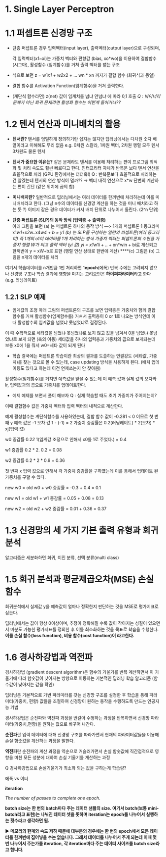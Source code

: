 # 1. Single Layer Perceptron

# 1.1 퍼셉트론 신경망 구조

- 단층 퍼셉트론 경우 입력벡터(input layer), 출력벡터(output layer)으로 구성되며,

    각 입력벡터(x1~xi)는 가중치 벡터와 편향값 (bias, xo*wo)을 이용하여 결합함수(시그마), 활성함수 (임계함수)를 거쳐 출력 벡터를 뱉는 구조



- 식으로 보면 z = w1*x1 + w2*x2 + ... wn * xn 까지가 결합 함수 (회귀식과 동일)
- 결합 함수를 Activation Function(임계함수)을 거쳐 출력한다.
- (계단식 함수라면) z(net) 값이 임계치를 넘냐 안넘냐 에 따라 0,1 호출
*Q : 바이너리 문제가 아닌 회귀 문제라면 활성화 함수는 어떤게 들어가나??*


# 1.2 텐서 연산과 미니배치의 활용

- **텐서란?** 
텐서를 엄밀하게 정의하기란 쉽지는 않지만 딥러닝에서는 다차원 숫자 배열이라고 이해해도 무리 없음
e.g. 0차원 스칼라, 1차원 벡터, 2차원 행렬 모두 텐서 3차원도 물론 텐서
- **텐서가 중요한 이유는?**
같은 문제라도 텐서를 이용해 처리하는 편이 프로그램 최적화 및 처리 속도도 훨씬 빠르다고 한다.
인터프리터 자체가 반복문 보다 텐서 연산을 효율적으로 처리 (GPU 환경에서는 더더욱!)
Q : 반복문보다 효율적으로 처리하는건 알겠는데 텐서의 연산 방식이 멀까??
→ 벡터 내적 연산으로 x*w 단번의 계산하는 편이 간단
(같은 위치에 곱의 합)

- **미니배치란?**
일반적으로 딥러닝에서는 여러 데이터를 한꺼번에 처리하는데 이를 미니배치라고 한다.
(그냥 n수의 데이터를 신경망 계산을 하는 것을 미니 배치라고 하는 듯 ?)
이미지 같은 경우 데이터가 커서 배치 단위로 나누어서 돌린다. (2^n 단위)

- **단층 퍼셉트론 (SLP)의 동작 방식 (입력층 → 출력층)**  
아래 그림을 보면 
(a) 는 퍼셉트론 하나의 동작 방식 —> 1개의 퍼셉트론 1 동그라미 x1*w1+x2*w..x4*w4 + b = y1
(b) 는 SLP를 구성하는 일련의 퍼셉트론(여러 동그라미) 즉 1개의 o1이 데이터를 1개 처리하는 방식 
가중치 벡터는 퍼셉트론의 수만큼 가중치 행렬 W가 되고 출력 벡터 (yi 값)
yi = x1*w1i + .. + xn*win + bi로 계산되고 한꺼번에 y = xW+b로 표현 (행렬 연산 상태로 한번에 계산) 
****(c) 그림은 (b) 그림을 n개의 데이터를 처리

여기서 학습데이터를 n개만큼 1번 처리하면 1**epoch**(에폭)
반복 수에는 고려되지 않으나 신경망 구조나 학습 결과에 영향을 미치는 고려요인은 **하이퍼파라미터**라고 한다
(e.g. 러닝레이트)


## 1.2.1 SLP 예제

- 임계값의 조정
아래 그림의 퍼셉트론의 구조를 보면 입력층은 가중치와 함께 결합 함수를 거쳐 활성함수(임계함수를) 거쳐서 출력층이 0 or 1로 나오는 방식인데 이 때 활성함수의 임계값을 넘었냐 못넘었냐로 결정된다.


이 때 수학적으로 세타값을 넘었냐 못넘었냐로 보지 않고 값을 넘겨서 0을 넘었냐 못넘었냐로 보게 되면 (축의 이동) 세타값을 하나의 입력층과 가중치의 곱으로 보게되는데 보통 x0에 1을 줘서 w0=세타 값이 되게 된다


- 학습
결국에는 퍼셉트론 학습이란 최상의 결과를 도출하는 연결강도 (세타값, 가중치)를 찾는 것으로 볼 수 있는데,
case updating 방식을 사용하게 된다. (배치 업데이팅도 있다고 하는데 이건 언제쓰는지 안 찾아봄)



활성함수(임계함수)를 거치면 예측값을 얻을 수 있는데 이 예측 값과 실제 값의 오차와 lr, 입력값과의 곱으로 가중치를 업데이트한다. 

- 예제
예제를 보면서 풀이 해보자 
Q : 실제 학습할 때도 초기 가중치가 주어지는지?



이때 결합함수 값은 가중치 벡터와 입력 벡터의 내적으로 계산한다. 


예제 활성함수는 계단식함수를 사용하였는데, 결합 함수 값이 -0.281 < 0 이므로 첫 번째  y 예측 값은 -1
오차 값 1 - (-1) = 2
가중치 증감률은 0.2(러닝레이트) * 2(오차) * xj(입력 값)

w0 증감률 0.2*2* 1(임계값 조정으로 인해서 x0를 1로 주었다.) = 0.4

w1 증감률 0.2 * 2.  0.2 = 0.08

w2 증감률 0.2 * 2 * 0.9 = 0.36



첫 번째 x 입력 값으로 인해서 각 가중치 증감률을 구하였는데
이를 통해서 업데이트 된 가중치를 구할 수 있다. 

new w0 = old w0 + w0 증감률 = -0.3 +  0.4 = 0.1

new w1 = old w1 + w1 증감률 = 0.05 + 0.08 = 0.13

new w2 = old w2 + w2 증감률 = 0.01 +  0.36 = 0.37


# 1.3 신경망의 세 가지 기본 출력 유형과 회귀 분석

알고리즘은 세분화하면 회귀, 이진 분류, 선택 분류(multi class)



# 1.5 회귀 분석과 평균제곱오차(MSE) 손실 함수

회귀분석에서 실제값 y을 예측값이 얼마나 정확한지 판단하는 것을 MSE로 평가지표로 삼는다.

딥러닝에서는 값이 항상 0이상이며, 추정이 정확해질 수록 값이 작아지는 성질이 있으면서 미분도 가능한 평가지표를 정의한 후 이를 최소화하는 것을 목표로 학습을 수행한다. **이를 손실 함수(loss function), 비용 함수(cost function)이 라고한다.** 

# 1.6 경사하강법과 역전파

경사하강법 (gradient descent algorithm)은 함수의 기울기를 반복 계산하면서 이 기울기에 따라 함숫값이 낮아지는 방향으로 이동하는 기본적인 딥러닝 학습 알고리즘 (함수값이 낮아지는 값을 확인)

딥러닝은 기본적으로 가변 파라미터를 갖는 신경망 구조를 설정한 후  학습을 통해 파라미터(가중치, 편향) 값들을 조절하여 신경망이 원하는 동작을 수행하도록 만드는 인공지능 기법 

경사하강법은 순전파와 역전파 과정을 번갈아 수행하는 과정을 반복하면서 신경망 파라미터(가중치,편향)을 원하는 값으로 바꾸어 나간다.

**순전파**란 입력 데이터에 대해 신경망 구조를 따라가면서 현재의 파라미터값들을 이용해 손실 함숫값을 계산하는 과정을 말한다. 

**역전파**란 순전파의 계산 과정을 역순으로 거슬러가면서 손실 함숫값에 직간접적으로 영향을 미친 모든 성분에 대하여 손실 기울기를 계산하는 과정

Q 경사하강법으로 손실기울기가 최소화 되는 값을 구하는게 학습량?

에폭 vs 이터 

**iteration**

*The number of passes to complete one epoch.*

**batch size는 한 번의 batch마다 주는 데이터 샘플의 size. 여기서 batch(보통 mini-batch라고 표현)는 나눠진 데이터 셋을 뜻하며 iteration는 epoch를 나누어서 실행하는 횟수라고 생각하면 됨.**

**▶ 메모리의 한계와 속도 저하 때문에 대부분의 경우에는 한 번의 epoch에서 모든 데이터를 한꺼번에 집어넣을 수는 없습니다. 그래서 데이터를 나누어서 주게 되는데 이때 몇 번 나누어서 주는가를 iteration, 각 iteration마다 주는 데이터 사이즈를 batch size라고 합니다.**




